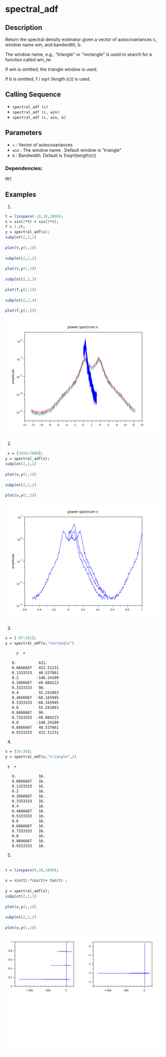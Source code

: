 #  spectral_adf
## Description
Return the spectral density estimator given a vector of autocovariances c, window name win, and bandwidth, b.

The window name, e.g., "triangle" or "rectangle" is used to search for a function called win_lw.

If win is omitted, the triangle window is used.

If b is omitted, 1 / sqrt (length (c)) is used.

## Calling Sequence

- ` spectral_adf (c) `
- ` spectral_adf (c, win) `
- ` spectral_adf (c, win, b) `
## Parameters
- `c` : Vector of autocovariances
- `win` : The window name . Default window is "triangle"
- `b` : Bandwidth. Default is 1/sqrt(length(c))

### Dependencies: 
fft1
## Examples
1. 
```scilab
t = linspace(-10,10,2000);
x = sin(2*t) + cos(3*t);
f = 1./t;
y = spectral_adf(x);
subplot(2,2,1)

plot(t,y(:,1))

subplot(2,2,2)

plot(t,y(:,2))

subplot(2,2,3)

plot(f,y(:,1))

subplot(2,2,4)

plot(f,y(:,2))
```
<img src="testcase1.svg"/>

2.
```scilab
 x = [3456:5000];
y = spectral_adf(x);
subplot(2,2,1)

plot(x,y(:,1))

subplot(2,2,2)

plot(x,y(:,2))
```
<img src="testcase2.svg"/>

3.
```scilab
x = [ 87:101];
y = spectral_adf(x,"rectangle")
```
```output
     y  = 

   0.          621.     
   0.0666667   422.51231
   0.1333333   40.537861
   0.2        -148.24109
   0.2666667  -49.884223
   0.3333333   90.      
   0.4         55.241093
   0.4666667  -68.165945
   0.5333333  -68.165945
   0.6         55.241093
   0.6666667   90.      
   0.7333333  -49.884223
   0.8        -148.24109
   0.8666667   40.537861
   0.9333333   422.51231
```
4.
```scilab
x = [16:30];
y = spectral_adf(x,"triangle",2)


```
```output
 y  = 

   0.          16.
   0.0666667   16.
   0.1333333   16.
   0.2         16.
   0.2666667   16.
   0.3333333   16.
   0.4         16.
   0.4666667   16.
   0.5333333   16.
   0.6         16.
   0.6666667   16.
   0.7333333   16.
   0.8         16.
   0.8666667   16.
   0.9333333   16.

```
5.
```scilab

t = linspace(0,10,1000);

x = sin(t).*cos(t)+ tan(t) ;

y = spectral_adf(x);
subplot(2,2,1)

plot(x,y(:,1))

subplot(2,2,2)

plot(x,y(:,2))


```
<img src="testcase5.svg"/>
